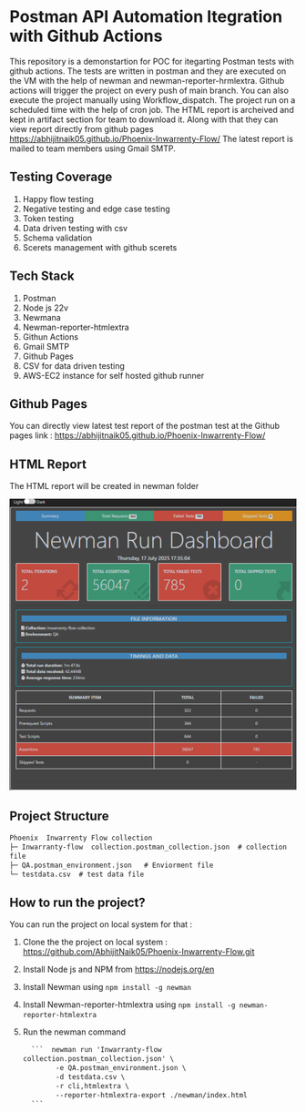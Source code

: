 # Postman API Automation Itegration with Github Actions #
This repository is a demonstartion for POC for itegarting Postman tests with github actions. The tests are written in postman and they are executed on the VM with the help of newman and newman-reporter-hrmlextra.
Github actions will trigger the project on every push of main branch. You can also execute the project manually using Workflow_dispatch. The project run on a scheduled time with the help of cron job.
The HTML report is archeived and kept in artifact section for team to download it. Along with that they can view report directly from github pages https://abhijitnaik05.github.io/Phoenix-Inwarrenty-Flow/
The latest report is mailed to team members using Gmail SMTP.

## Testing Coverage ##
1. Happy flow testing
2. Negative testing and edge case testing
3. Token testing
4. Data driven testing with csv
5. Schema validation
6. Scerets management with github scerets 

## Tech Stack ##
1. Postman
2. Node js 22v
3. Newmana
4. Newman-reporter-htmlextra
5. Githun Actions
6. Gmail SMTP
7. Github Pages
8. CSV for data driven testing
9. AWS-EC2 instance for self hosted github runner

## Github Pages ##
You can directly view latest test report of the postman test at the Github pages link : https://abhijitnaik05.github.io/Phoenix-Inwarrenty-Flow/
## HTML Report ##
The HTML report will be created in newman folder 

![Postman Report](https://github.com/AbhijitNaik05/Phoenix-Inwarrenty-Flow/blob/Static_Content/Newman%20report.png)
## Project Structure ##

```
Phoenix  Inwarrenty Flow collection
├─ Inwarranty-flow  collection.postman_collection.json  # collection file
├─ QA.postman_environment.json   # Enviorment file 
└─ testdata.csv  # test data file

```

## How to run the project? ##
You can run the project on local system for that :
1. Clone the the project on local system : https://github.com/AbhijitNaik05/Phoenix-Inwarrenty-Flow.git
2. Install Node js and NPM from https://nodejs.org/en
3. Install Newman using ``` npm install -g newman ```
4. Install Newman-reporter-htmlextra using ``` npm install -g newman-reporter-htmlextra ```
5. Run the newman command 

         ```  newman run 'Inwarranty-flow  collection.postman_collection.json' \
               -e QA.postman_environment.json \
               -d testdata.csv \
               -r cli,htmlextra \
               --reporter-htmlextra-export ./newman/index.html
         ```




